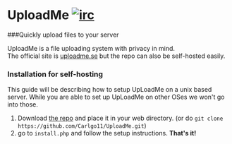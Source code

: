 UploadMe   [![irc](https://img.shields.io/badge/EsperNet-join%20%23uploadme-brightgreen.svg)](https://webchat.esper.net/?channels=uploadme)
========
###Quickly upload files to your server

UploadMe is a file uploading system with privacy in mind.  
The official site is <a href="https://uploadme.se/">uploadme.se</a> but the repo can also be self-hosted easily.



### Installation for self-hosting
This guide will be describing how to setup UpLoadMe on a unix based server. While you are able to set up UpLoadMe on other OSes we won't go into those.

1. Download <a href="https://github.com/Carlgo11/UploadMe/archive/master.zip">the repo</a> and place it in your web directory. (or do `git clone https://github.com/Carlgo11/UploadMe.git`)
2. go to  `install.php` and follow the setup instructions.
__That's it!__
